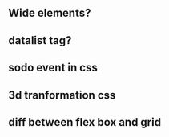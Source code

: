 ## Wide elements? 

## datalist tag?


## sodo event in css

## 3d tranformation css

## diff between flex box and grid
